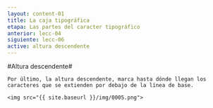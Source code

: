 ```yaml
---
layout: content-01
title: La caja tipográfica
etapa: Las partes del caracter tipográfico
anterior: lecc-04
siguiente: lecc-06
active: altura descendente
---
```


#Altura descendente#

<div class="col-md-5 extracto">
	
</div>

<div class="col-md-7">
	
	Por último, la altura descendente, marca hasta dónde llegan los caracteres que se extienden por debajo de la línea de base.

	<img src="{{ site.baseurl }}/img/0005.png">
	
</div>